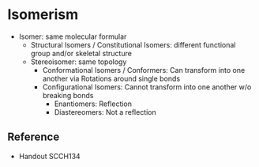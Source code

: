 # Isomerism

* Isomer: same molecular formular
  * Structural Isomers / Constitutional Isomers: different functional group and/or skeletal structure
  * Stereoisomer: same topology
    * Conformational Isomers / Conformers: Can transform into one another via Rotations around single bonds
    * Configurational Isomers: Cannot transform into one another w/o breaking bonds
      * Enantiomers: Reflection
      * Diastereomers: Not a reflection

## Reference

* Handout SCCH134
